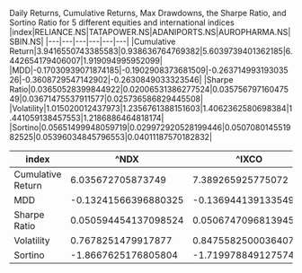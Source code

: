 Daily Returns, Cumulative Returns, Max Drawdowns, the Sharpe Ratio, and Sortino Ratio for 5 different equities and international indices
|index|RELIANCE\.NS|TATAPOWER\.NS|ADANIPORTS\.NS|AUROPHARMA\.NS|SBIN\.NS|
|---|---|---|---|---|---|
|Cumulative Return|3\.9416550743385583|0\.938636764769382|5\.6039739401362185|6\.442654179406007|1\.919094995952099|
|MDD|-0\.17030939071874185|-0\.1902908373681509|-0\.26371499319303526|-0\.3608729547142902|-0\.2630849033323546|
|Sharpe Ratio|0\.03650528399844922|0\.02006531386277524|0\.03575679716047549|0\.03671475537911577|0\.025736586829445508|
|Volatility|1\.015020012437973|1\.2356761388151603|1\.4062362580698384|1\.441059138457553|1\.2186886464818174|
|Sortino|0\.05651499948059719|0\.029972920528199446|0\.050708014551982525|0\.05396034845796553|0\.04011187570182832|


|index|^NDX|^IXCO|^SOX|^SPX|^RUT|
|---|---|---|---|---|---|
|Cumulative Return|6\.035672705873749|7\.389265925775072|7\.23146900744102|2\.734219174667591|1\.8163697942872934|
|MDD|-0\.13241566396880325|-0\.13694413913354966|-0\.15960761524203892|-0\.13933311727793235|-0\.1687541391540091|
|Sharpe Ratio|0\.050594454137098524|0\.05067470968139459|0\.04348425443758363|0\.04037032432855066|0\.028222894490272613|
|Volatility|0\.7678251479917877|0\.8475582500036407|1\.0607182734775946|0\.6497825858968017|0\.8428823777533002|
|Sortino|-1\.8667625176805804|-1\.7199788491275743|-1\.4641061596131815|-2\.1397461508571474|-1\.7638009148094589|
